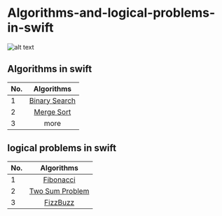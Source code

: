 # Algorithms-and-logical-problems-in-swift

![alt text](https://cdn-images-1.medium.com/max/800/1*KaHhS_0biZ98aaMHCpvYUw.png)


## Algorithms in swift
| No.  | Algorithms   |
| -----|:-------------:|
| 1    | [Binary Search](../master/Algorithms/BinarySearch.playground/Contents.swift) |
| 2    | [Merge Sort](../master/Algorithms/MergeSort.playground/Contents.swift)      |
| 3    |    more       |

## logical problems in swift
| No.  | Algorithms    |
| -----|:-------------:|
| 1    | [Fibonacci](../master/LogicalProblems/fibonacci.playground/Contents.swift)           |
| 2    | [Two Sum Problem](../master/LogicalProblems/TwoSumProblem.playground/Contents.swift) |
| 3    | [FizzBuzz](../master/LogicalProblems/FizzBuzz.playground/Contents.swift)             |

